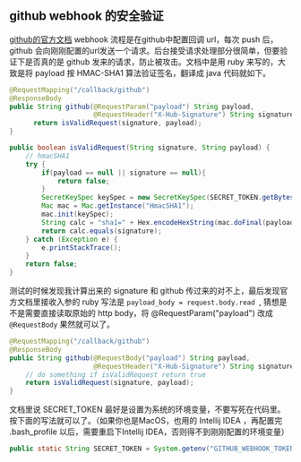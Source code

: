 <!-- {title:'blog code refactoring github webhook', comment:'true', modify:'2018-12-16'} -->

## github webhook 的安全验证

[github的官方文档](https://developer.github.com/webhooks/securing/) webhook 流程是在github中配置回调 url，每次 push 后，github 会向刚刚配置的url发送一个请求。后台接受请求处理部分很简单，但要验证下是否真的是 github 发来的请求，防止被攻击。文档中是用 ruby 来写的，大致是将 payload 按 HMAC-SHA1 算法验证签名，翻译成 java 代码就如下。

```java
@RequestMapping("/callback/github")
@ResponseBody
public String github(@RequestParam("payload") String payload, 
                     @RequestHeader("X-Hub-Signature") String signature){
 	  return isValidRequest(signature, payload); 
}

public boolean isValidRequest(String signature, String payload) {
    // hmacSHA1
    try {
        if(payload == null || signature == null){
            return false;
        }
        SecretKeySpec keySpec = new SecretKeySpec(SECRET_TOKEN.getBytes(), "HmacSHA1");
        Mac mac = Mac.getInstance("HmacSHA1");
        mac.init(keySpec);
        String calc = "sha1=" + Hex.encodeHexString(mac.doFinal(payload.getBytes()));
        return calc.equals(signature);
    } catch (Exception e) {
        e.printStackTrace();
    }
    return false;
}
```

测试的时候发现我计算出来的 signature 和 github 传过来的对不上，最后发现官方文档里接收入参的 ruby 写法是 `payload_body = request.body.read `, 猜想是不是需要直接读取原始的 http body，将 @RequestParam("payload")  改成 ` @RequestBody ` 果然就可以了。

```java
@RequestMapping("/callback/github")
@ResponseBody
public String github(@RequestBody("payload") String payload, 
                     @RequestHeader("X-Hub-Signature") String signature){
    // do something if isValidRequest return true
    return isValidRequest(signature, payload); 
}
```

文档里说 SECRET_TOKEN 最好是设置为系统的环境变量，不要写死在代码里。按下面的写法就可以了。（如果你也是MacOS，也用的 Intellij IDEA ，再配置完 .bash_profile 以后，需要重启下Intellij IDEA，否则得不到刚刚配置的环境变量）

```java
public static String SECRET_TOKEN = System.getenv("GITHUB_WEBHOOK_TOKEN");
```